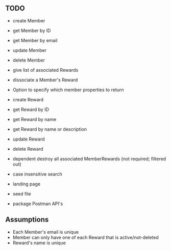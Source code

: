 ## TODO

- create Member
- get Member by ID
- get Member by email
- update Member
- delete Member
- give list of associated Rewards
- dissociate a Member's Reward
- Option to specify which member properties to return

- create Reward
- get Reward by ID
- get Reward by name
- get Reward by name or description
- update Reward
- delete Reward
- dependent destroy all associated MemberRewards (not required; filtered out)

- case insensitive search
- landing page
- seed file
- package Postman API's

## Assumptions
- Each Member's email is unique
- Member can only have one of each Reward that is active/not-deleted
- Reward's name is unique
